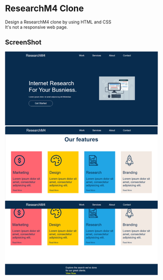 # ResearchM4 Clone 

Design a ResearchM4 clone by using HTML and CSS<br>
It's not a responsive web page.
<br>


## ScreenShot

<img src="./screenshoot1.PNG">
<img src="./screenshoot2.PNG">
<img src="./screenshoot3.PNG">

